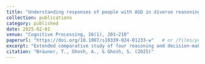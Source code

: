 ```yaml
---
title: "Understanding responses of people with ASD in diverse reasoning tasks: A formal study"
collection: publications
category: published
date: 2025-02-01
venue: "Cognitive Processing, 26(1), 201–218"
paperurl: "https://doi.org/10.1007/s10339-024-01233-w"   # or /files/yourpdf.pdf
excerpt: "Extended comparative study of four reasoning and decision-making tasks, developing a unified framework for contextual processing in ASD. Findings have psycho-educational relevance for enhancing learning, training, and employability of individuals with ASD."
citation: "Bräuner, T., Ghosh, A., & Ghosh, S. (2025)"
---
```

